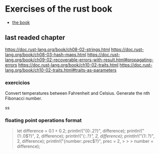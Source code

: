 # Exercises of the rust book
- [the book](https://doc.rust-lang.org/book/)


## last readed chapter
https://doc.rust-lang.org/book/ch08-02-strings.html
https://doc.rust-lang.org/book/ch08-03-hash-maps.html
https://doc.rust-lang.org/book/ch09-02-recoverable-errors-with-result.html#propagating-errors
https://doc.rust-lang.org/book/ch10-02-traits.html
https://doc.rust-lang.org/book/ch10-02-traits.html#traits-as-parameters
### exercicios
Convert temperatures between Fahrenheit and Celsius.
Generate the nth Fibonacci number.

ss
### floating point operations format
> let difference = 0.1 + 0.2;
> println!("{0:.2?}", difference);
> println!("{1:.0$?}", 2, difference);
> println!("{:.*?}", 2, difference);
> println!("{1:.*?}", 2, difference);
> println!("{number:.prec$?}", prec = 2, > > > number = difference);
